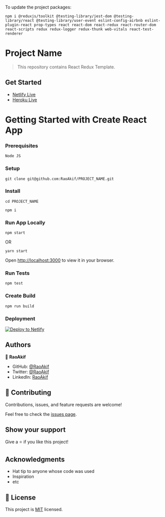 To update the project packages:
```
npm i @reduxjs/toolkit @testing-library/jest-dom @testing-library/react @testing-library/user-event eslint-config-airbnb eslint-plugin-react prop-types react react-dom react-redux react-router-dom react-scripts redux redux-logger redux-thunk web-vitals react-test-renderer
```

# Project Name

> This repository contains React Redux Template.

## Get Started
 * [Netlify Live](https://PROJECT_NAME-raoakif.netlify.app/)
 * [Heroku Live](https://PROJECT_NAME-raoakif.herokuapp.com/)


# Getting Started with Create React App
### Prerequisites
`Node JS`

### Setup
```
git clone git@github.com:RaoAkif/PROJECT_NAME.git
```
### Install
```
cd PROJECT_NAME
```
```
npm i
```

### Run App Locally
```
npm start
```
OR
```
yarn start
```
Open [http://localhost:3000](http://localhost:3000) to view it in your browser.

### Run Tests
```
npm test
```

### Create Build
```
npm run build
```

### Deployment
[![Deploy to Netlify](https://www.netlify.com/img/deploy/button.svg)](https://app.netlify.com/start/deploy?repository=https://github.com/RaoAkif/PROJECT_NAME)

## Authors

👤 **RaoAkif**

- GitHub: [@RaoAkif](https://github.com/RaoAkif)
- Twitter: [@RaoAkif](https://twitter.com/RaoAkif)
- LinkedIn: [RaoAkif](https://linkedin.com/in/RaoAkif)

## 🤝 Contributing

Contributions, issues, and feature requests are welcome!

Feel free to check the [issues page](../../issues/).

## Show your support

Give a ⭐️ if you like this project!

## Acknowledgments

- Hat tip to anyone whose code was used
- Inspiration
- etc

## 📝 License

This project is [MIT](./MIT.md) licensed.

